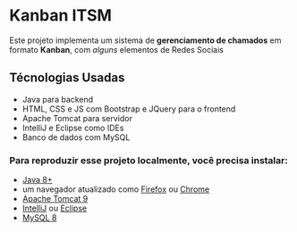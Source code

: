 # Kanban ITSM
Este projeto implementa um sistema de **gerenciamento de chamados** em formato **Kanban**, com _alguns_ elementos de Redes Sociais

## Técnologias Usadas
- Java para backend
- HTML, CSS e JS com Bootstrap e JQuery para o frontend
- Apache Tomcat para servidor
- IntelliJ e Eclipse como IDEs
- Banco de dados com MySQL

### Para reproduzir esse projeto localmente, você precisa instalar:
- [Java 8+](https://www.oracle.com/java/technologies/javase-jdk8-downloads.html)
- um navegador atualizado como [Firefox](https://firefox.com) ou [Chrome](https://www.google.com/chrome/)
- [Apache Tomcat 9](https://tomcat.apache.org/download-90.cgi)
- [IntelliJ](https://www.jetbrains.com/idea/download/) ou [Eclipse](https://www.eclipse.org/downloads/)
- [MySQL 8](https://dev.mysql.com/downloads/mysql/)
